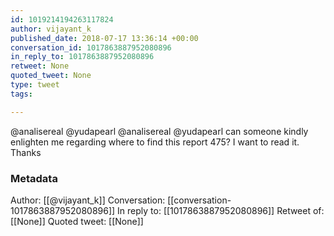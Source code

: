 ```yaml
---
id: 1019214194263117824
author: vijayant_k
published_date: 2018-07-17 13:36:14 +00:00
conversation_id: 1017863887952080896
in_reply_to: 1017863887952080896
retweet: None
quoted_tweet: None
type: tweet
tags:

---
```


@analisereal @yudapearl @analisereal @yudapearl can someone kindly enlighten me regarding where to find this report 475? I want to read it. Thanks

### Metadata

Author: [[@vijayant_k]]
Conversation: [[conversation-1017863887952080896]]
In reply to: [[1017863887952080896]]
Retweet of: [[None]]
Quoted tweet: [[None]]

